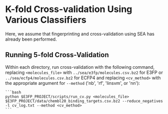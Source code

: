 # K-fold Cross-validation Using Various Classifiers

Here, we assume that fingerprinting and cross-validation
using SEA has already been performed.

## Running 5-fold Cross-Validation

Within each directory, run cross-validation with the following command,
replacing `<molecules_file>` with `../sea/e3fp/molecules.csv.bz2` for E3FP
or `../sea/ecfp4/molecules.csv.bz2` for ECFP4 and replacing `<cv_method>`
with the appropriate argument for `--method` ('nb', 'rf', 'linsvm', or 'nn'):

    ```bash
    python $E3FP_PROJECT/scripts/run_cv.py <molecules_file> $E3FP_PROJECT/data/chembl20_binding_targets.csv.bz2 --reduce_negatives -l cv_log.txt --method <cv_method>
    ```
